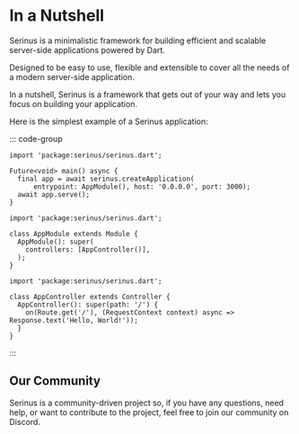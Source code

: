 # In a Nutshell

Serinus is a minimalistic framework for building efficient and scalable server-side applications powered by Dart.

Designed to be easy to use, flexible and extensible to cover all the needs of a modern server-side application.

In a nutshell, Serinus is a framework that gets out of your way and lets you focus on building your application.

Here is the simplest example of a Serinus application:

::: code-group

```dart[main.dart]
import 'package:serinus/serinus.dart';

Future<void> main() async {
  final app = await serinus.createApplication(
      entrypoint: AppModule(), host: '0.0.0.0', port: 3000);
  await app.serve();
}
```

```dart[app_module.dart]
import 'package:serinus/serinus.dart';

class AppModule extends Module {
  AppModule(): super(
	controllers: [AppController()],
  );
}
```

```dart[app_controller.dart]
import 'package:serinus/serinus.dart';

class AppController extends Controller {
  AppController(): super(path: '/') {
	on(Route.get('/'), (RequestContext context) async => Response.text('Hello, World!'));
  }
}
```

:::

## Our Community

Serinus is a community-driven project so, if you have any questions, need help, or want to contribute to the project, feel free to join our community on Discord.

<script setup>
  import BtnLink from './components/btn-link.vue';
</script>

<div class="grid grid-cols-1 md:grid-cols-2 gap-4">
	<BtnLink link="https://discord.gg" title="Discord" description="Official Serinus discord server" />
	<BtnLink link="https://discord.gg" title="Twitter/X" description="Keep in touch with the latest updates" />
	<BtnLink link="https://discord.gg" title="GitHub" description="Source code and contributions" />
</div>
